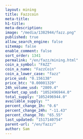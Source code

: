 ```yaml
---
layout: mining
title: Fazzcoin
meta-title: 
h1-title: 
meta-description: 
image: "/media/1382944/fazz.png"
published: true
allow_search_engine: false
sitemap: false
enable_comment: false
sort_order: 1341
permalink: "/en/fazz/mining.html"
coin_a_symbol: "FAZZ"
coin_a_name: "FazzCoin"
coin_a_lower_case: "fazz"
price_usd: "0.156138"
price_btc: "0.00001329"
24h_volume_usd: "2809.4"
market_cap_usd: "1052496944.0"
total_supply: "1052496944.0"
available_supply: ""
percent_change_1h: "0.6"
percent_change_24h: "-11.43"
percent_change_7d: "65.55"
last_updated: "1517140754"
parent-url: "/en/fazz/"
author: Sam
---
```


